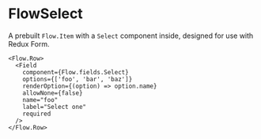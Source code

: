 FlowSelect
====

      
A prebuilt `Flow.Item` with a `Select` component inside, designed for use with Redux Form.

```
<Flow.Row>
  <Field
    component={Flow.fields.Select}
    options={['foo', 'bar', 'baz']}
    renderOption={(option) => option.name}
    allowNone={false}
    name="foo"
    label="Select one"
    required
  />
</Flow.Row>
```
